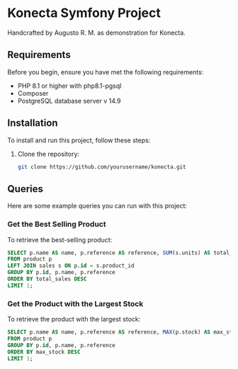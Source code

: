 # Konecta Symfony Project

Handcrafted by Augusto R. M. as demonstration for Konecta.

## Requirements

Before you begin, ensure you have met the following requirements:

- PHP 8.1 or higher with php8.1-pgsql
- Composer
- PostgreSQL database server v 14.9

## Installation

To install and run this project, follow these steps:

1. Clone the repository:

   ```bash
   git clone https://github.com/yourusername/konecta.git

## Queries

Here are some example queries you can run with this project:

### Get the Best Selling Product

To retrieve the best-selling product:

```sql
SELECT p.name AS name, p.reference AS reference, SUM(s.units) AS total_sales
FROM product p
LEFT JOIN sales s ON p.id = s.product_id
GROUP BY p.id, p.name, p.reference
ORDER BY total_sales DESC
LIMIT 1;
```

### Get the Product with the Largest Stock

To retrieve the product with the largest stock:

```sql
SELECT p.name AS name, p.reference AS reference, MAX(p.stock) AS max_stock
FROM product p
GROUP BY p.id, p.name, p.reference
ORDER BY max_stock DESC
LIMIT 1;
```